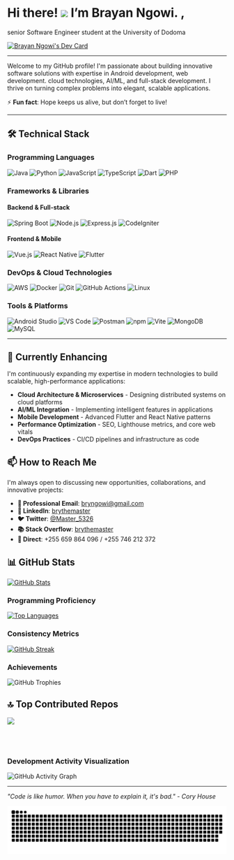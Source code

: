 # Hi there! ![](https://user-images.githubusercontent.com/18350557/176309783-0785949b-9127-417c-8b55-ab5a4333674e.gif) I’m Brayan Ngowi. , 
senior Software Engineer student at the University of Dodoma

<a href="https://app.daily.dev/masterbry"><img src="https://api.daily.dev/devcards/v2/Q0h0PNG0GrIIGpLagzPM7.png?type=default&r=skq" width="356" alt="Brayan Ngowi's Dev Card"/></a>

-------

Welcome to my GitHub profile! I'm passionate about building innovative software solutions with expertise in Android development, web development. cloud technologies, AI/ML, and full-stack development. I thrive on turning complex problems into elegant, scalable applications.

⚡ **Fun fact**: Hope keeps us alive, but don’t forget to live!

-------
## 🛠️ Technical Stack

### Programming Languages
![Java](https://img.shields.io/badge/Java-%23F89820.svg?style=flat&logo=java&logoColor=white&labelColor=2D3748 "Java - High-performance OOP language")
![Python](https://img.shields.io/badge/Python-%233776AB.svg?style=flat&logo=python&logoColor=white&labelColor=2D3748 "Python - Versatile programming language")
![JavaScript](https://img.shields.io/badge/JavaScript-%23F7DF1E.svg?style=flat&logo=javascript&logoColor=black&labelColor=2D3748 "JavaScript - Web development")
![TypeScript](https://img.shields.io/badge/TypeScript-3178C6?style=flat&logo=typescript&logoColor=white&labelColor=2D3748 "TypeScript - Typed JavaScript")
![Dart](https://img.shields.io/badge/Dart-0175C2?style=flat&logo=dart&logoColor=white&labelColor=2D3748 "Dart - Flutter development")
![PHP](https://img.shields.io/badge/PHP-777BB4?style=flat&logo=php&logoColor=white&labelColor=2D3748 "PHP - Server-side scripting")

### Frameworks & Libraries
#### Backend & Full-stack
![Spring Boot](https://img.shields.io/badge/Spring_Boot-6DB33F?style=flat&logo=springboot&logoColor=white&labelColor=2D3748 "Spring Boot - Java framework")
![Node.js](https://img.shields.io/badge/Node.js-339933?style=flat&logo=nodedotjs&logoColor=white&labelColor=2D3748 "Node.js - JavaScript runtime")
![Express.js](https://img.shields.io/badge/Express.js-000000?style=flat&logo=express&logoColor=white&labelColor=2D3748 "Express.js - Node.js web framework")
![CodeIgniter](https://img.shields.io/badge/CodeIgniter-EF4223?style=flat&logo=codeigniter&logoColor=white&labelColor=2D3748 "CodeIgniter - PHP framework")

#### Frontend & Mobile
![Vue.js](https://img.shields.io/badge/Vue.js-4FC08D?style=flat&logo=vuedotjs&logoColor=white&labelColor=2D3748 "Vue.js - Progressive JavaScript framework")
![React Native](https://img.shields.io/badge/React_Native-61DAFB?style=flat&logo=react&logoColor=black&labelColor=2D3748 "React Native - Cross-platform mobile apps")
![Flutter](https://img.shields.io/badge/Flutter-02569B?style=flat&logo=flutter&logoColor=white&labelColor=2D3748 "Flutter - UI toolkit")

### DevOps & Cloud Technologies
![AWS](https://img.shields.io/badge/AWS-FF9900?style=flat&logo=amazonaws&logoColor=white&labelColor=2D3748 "Amazon Web Services")
![Docker](https://img.shields.io/badge/Docker-2496ED?style=flat&logo=docker&logoColor=white&labelColor=2D3748 "Docker - Containerization")
![Git](https://img.shields.io/badge/Git-F05032?style=flat&logo=git&logoColor=white&labelColor=2D3748 "Git - Version control system")
![GitHub Actions](https://img.shields.io/badge/GitHub_Actions-2088FF?style=flat&logo=githubactions&logoColor=white&labelColor=2D3748 "GitHub Actions - CI/CD")
![Linux](https://img.shields.io/badge/Linux-FCC624?style=flat&logo=linux&logoColor=black&labelColor=2D3748 "Linux - Open-source OS")

### Tools & Platforms
![Android Studio](https://img.shields.io/badge/Android_Studio-3DDC84?style=flat&logo=androidstudio&logoColor=white&labelColor=2D3748 "Android Studio - Mobile development")
![VS Code](https://img.shields.io/badge/VS_Code-007ACC?style=flat&logo=visualstudiocode&logoColor=white&labelColor=2D3748 "Visual Studio Code")
![Postman](https://img.shields.io/badge/Postman-FF6C37?style=flat&logo=postman&logoColor=white&labelColor=2D3748 "Postman - API development")
![npm](https://img.shields.io/badge/npm-CB3837?style=flat&logo=npm&logoColor=white "npm - Node package manager")
![Vite](https://img.shields.io/badge/Vite-646CFF?style=flat&logo=vite&logoColor=white "Vite - Frontend build tool")
![MongoDB](https://img.shields.io/badge/MongoDB-47A248?style=flat&logo=mongodb&logoColor=white&labelColor=2D3748 "MongoDB - NoSQL database")
![MySQL](https://img.shields.io/badge/MySQL-4479A1?style=flat&logo=mysql&logoColor=white&labelColor=2D3748 "MySQL - Relational database")

---

## 🌱 Currently Enhancing
I'm continuously expanding my expertise in modern technologies to build scalable, high-performance applications:

- **Cloud Architecture & Microservices** - Designing distributed systems on cloud platforms
- **AI/ML Integration** - Implementing intelligent features in applications
- **Mobile Development** - Advanced Flutter and React Native patterns
- **Performance Optimization** - SEO, Lighthouse metrics, and core web vitals
- **DevOps Practices** - CI/CD pipelines and infrastructure as code

## 📫 How to Reach Me

I'm always open to discussing new opportunities, collaborations, and innovative projects:

- **📧 Professional Email**: [bryngowi@gmail.com](mailto:bryngowi@gmail.com)
- **💼 LinkedIn**: [brythemaster](https://www.linkedin.com/in/brythemaster)
- **🐦 Twitter**: [@Master_5326](https://twitter.com/Master_5326)
- **📚 Stack Overflow**: [brythemaster](https://stackoverflow.com/users/25196009/brythemaster)
- **📱 Direct**: +255 659 864 096 / +255 746 212 372
  
## 📊 GitHub Stats

<a href="https://github.com/master-bry">
            <img height="165" src="https://github-readme-stats.vercel.app/api?username=master-bry&show_icons=true&theme=vision-friendly-dark&hide_border=true&include_all_commits=true&count_private=true&show=reviews,discussions_started,discussions_answered" alt="GitHub Stats">
        </a>
<h3>Programming Proficiency</h3>
        <a href="https://github.com/master-bry">
            <img height="165" src="https://github-readme-stats.vercel.app/api/top-langs/?username=master-bry&layout=compact&theme=vision-friendly-dark&hide_border=true&langs_count=8&hide=html,css,scss&card_width=400" alt="Top Languages">
        </a>
        <h3>Consistency Metrics</h3>
        <a href="https://github.com/master-bry">
            <img height="165" src="https://github-readme-streak-stats.herokuapp.com/?user=master-bry&theme=vision-friendly-dark&hide_border=true&fire=22c55e&ring=22c55e&currStreakLabel=22c55e" alt="GitHub Streak">
        </a>
        <h3>Achievements</h3>
        <img src="https://github-profile-trophy.vercel.app/?username=master-bry&theme=darkhub&no-frame=true&no-bg=false&margin-w=4&row=2&column=5" alt="GitHub Trophies">

## 🔝 Top Contributed Repos

![](https://github-contributor-stats.vercel.app/api?username=master-bry&show_icons=true&hide=&count_private=true&limit=5&theme=dark&combine_all_yearly_contributions=true&title_color=22c55e&icon_color=22c55e&text_color=f8fafc&bg_color=1e293b&hide_border=true&show_rank=true)

<br/>
<br/>

### **Development Activity Visualization**
![GitHub Activity Graph](https://github-readme-activity-graph.vercel.app/graph?username=master-bry&theme=react-dark&hide_border=true&area=true&custom_title=Development%20Activity%20Timeline)

------
*"Code is like humor. When you have to explain it, it's bad." - Cory House*
<p align="center">
<img src="https://github.com/master-bry/master/blob/main/github-contribution-grid-snake.svg">
</p>
